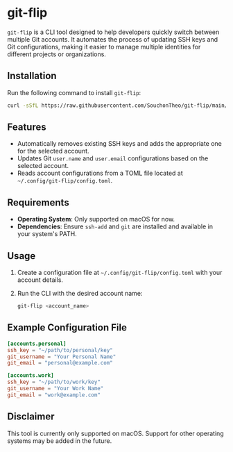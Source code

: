 # git-flip

`git-flip` is a CLI tool designed to help developers quickly switch between multiple Git accounts. It automates the process of updating SSH keys and Git configurations, making it easier to manage multiple identities for different projects or organizations.

## Installation

Run the following command to install `git-flip`:

```bash
curl -sSfL https://raw.githubusercontent.com/SouchonTheo/git-flip/main/install.sh | sh
```

## Features

- Automatically removes existing SSH keys and adds the appropriate one for the selected account.
- Updates Git `user.name` and `user.email` configurations based on the selected account.
- Reads account configurations from a TOML file located at `~/.config/git-flip/config.toml`.

## Requirements

- **Operating System**: Only supported on macOS for now.
- **Dependencies**: Ensure `ssh-add` and `git` are installed and available in your system's PATH.

## Usage

1. Create a configuration file at `~/.config/git-flip/config.toml` with your account details.
2. Run the CLI with the desired account name:

   ```bash
   git-flip <account_name>
   ```

## Example Configuration File

```toml
[accounts.personal]
ssh_key = "~/path/to/personal/key"
git_username = "Your Personal Name"
git_email = "personal@example.com"

[accounts.work]
ssh_key = "~/path/to/work/key"
git_username = "Your Work Name"
git_email = "work@example.com"
```

## Disclaimer

This tool is currently only supported on macOS. Support for other operating systems may be added in the future.
